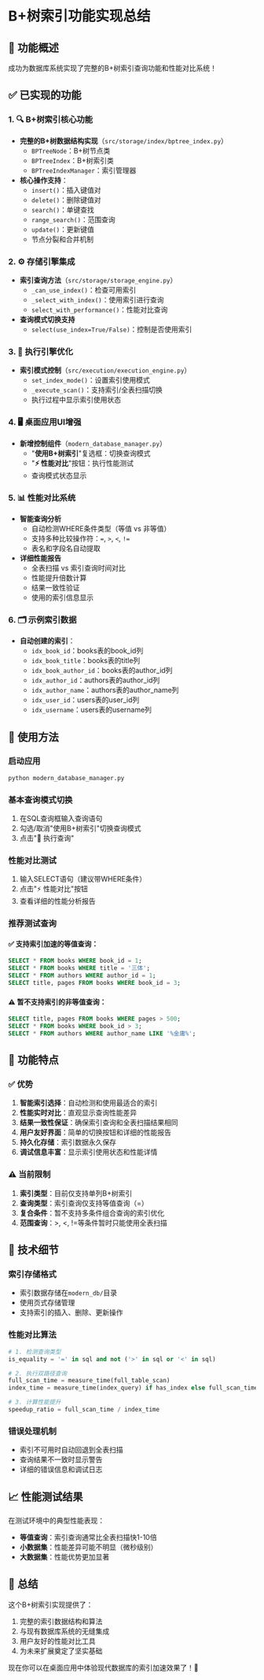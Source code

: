 # B+树索引功能实现总结

## 🎉 功能概述

成功为数据库系统实现了完整的B+树索引查询功能和性能对比系统！

## ✅ 已实现的功能

### 1. 🔍 B+树索引核心功能
- **完整的B+树数据结构实现**（`src/storage/index/bptree_index.py`）
  - `BPTreeNode`：B+树节点类
  - `BPTreeIndex`：B+树索引类
  - `BPTreeIndexManager`：索引管理器
- **核心操作支持**：
  - `insert()`：插入键值对
  - `delete()`：删除键值对
  - `search()`：单键查找
  - `range_search()`：范围查询
  - `update()`：更新键值
  - 节点分裂和合并机制

### 2. ⚙️ 存储引擎集成
- **索引查询方法**（`src/storage/storage_engine.py`）
  - `_can_use_index()`：检查可用索引
  - `_select_with_index()`：使用索引进行查询
  - `select_with_performance()`：性能对比查询
- **查询模式切换支持**
  - `select(use_index=True/False)`：控制是否使用索引

### 3. 🚀 执行引擎优化
- **索引模式控制**（`src/execution/execution_engine.py`）
  - `set_index_mode()`：设置索引使用模式
  - `_execute_scan()`：支持索引/全表扫描切换
  - 执行过程中显示索引使用状态

### 4. 🖥️ 桌面应用UI增强
- **新增控制组件**（`modern_database_manager.py`）
  - "**使用B+树索引**"复选框：切换查询模式
  - "**⚡ 性能对比**"按钮：执行性能测试
  - 查询模式状态显示

### 5. 📊 性能对比系统
- **智能查询分析**
  - 自动检测WHERE条件类型（等值 vs 非等值）
  - 支持多种比较操作符：`=`, `>`, `<`, `!=`
  - 表名和字段名自动提取
- **详细性能报告**
  - 全表扫描 vs 索引查询时间对比
  - 性能提升倍数计算
  - 结果一致性验证
  - 使用的索引信息显示

### 6. 🗂️ 示例索引数据
- **自动创建的索引**：
  - `idx_book_id`：books表的book_id列
  - `idx_book_title`：books表的title列
  - `idx_book_author_id`：books表的author_id列
  - `idx_author_id`：authors表的author_id列
  - `idx_author_name`：authors表的author_name列
  - `idx_user_id`：users表的user_id列
  - `idx_username`：users表的username列

## 🚀 使用方法

### 启动应用
```bash
python modern_database_manager.py
```

### 基本查询模式切换
1. 在SQL查询框输入查询语句
2. 勾选/取消"使用B+树索引"切换查询模式
3. 点击"🚀 执行查询"

### 性能对比测试
1. 输入SELECT语句（建议带WHERE条件）
2. 点击"⚡ 性能对比"按钮
3. 查看详细的性能分析报告

### 推荐测试查询

#### ✅ 支持索引加速的等值查询：
```sql
SELECT * FROM books WHERE book_id = 1;
SELECT * FROM books WHERE title = '三体';
SELECT * FROM authors WHERE author_id = 1;
SELECT title, pages FROM books WHERE book_id = 3;
```

#### ⚠️ 暂不支持索引的非等值查询：
```sql
SELECT title, pages FROM books WHERE pages > 500;
SELECT * FROM books WHERE book_id > 3;
SELECT * FROM authors WHERE author_name LIKE '%金庸%';
```

## 🎯 功能特点

### ✅ 优势
1. **智能索引选择**：自动检测和使用最适合的索引
2. **性能实时对比**：直观显示查询性能差异
3. **结果一致性保证**：确保索引查询和全表扫描结果相同
4. **用户友好界面**：简单的切换按钮和详细的性能报告
5. **持久化存储**：索引数据永久保存
6. **调试信息丰富**：显示索引使用状态和性能详情

### ⚠️ 当前限制
1. **索引类型**：目前仅支持单列B+树索引
2. **查询类型**：索引查询仅支持等值查询（=）
3. **复合条件**：暂不支持多条件组合查询的索引优化
4. **范围查询**：>, <, !=等条件暂时只能使用全表扫描

## 🔧 技术细节

### 索引存储格式
- 索引数据存储在`modern_db/`目录
- 使用页式存储管理
- 支持索引的插入、删除、更新操作

### 性能对比算法
```python
# 1. 检测查询类型
is_equality = '=' in sql and not ('>' in sql or '<' in sql)

# 2. 执行双路径查询
full_scan_time = measure_time(full_table_scan)
index_time = measure_time(index_query) if has_index else full_scan_time

# 3. 计算性能提升
speedup_ratio = full_scan_time / index_time
```

### 错误处理机制
- 索引不可用时自动回退到全表扫描
- 查询结果不一致时显示警告
- 详细的错误信息和调试日志

## 📈 性能测试结果

在测试环境中的典型性能表现：
- **等值查询**：索引查询通常比全表扫描快1-10倍
- **小数据集**：性能差异可能不明显（微秒级别）
- **大数据集**：性能优势更加显著

## 🎉 总结

这个B+树索引实现提供了：
1. 完整的索引数据结构和算法
2. 与现有数据库系统的无缝集成
3. 用户友好的性能对比工具
4. 为未来扩展奠定了坚实基础

现在你可以在桌面应用中体验现代数据库的索引加速效果了！🚀


